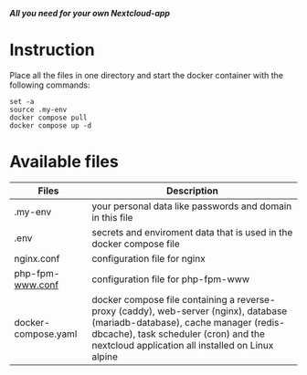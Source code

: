 ***All you need for your own Nextcloud-app***

# Instruction
Place all the files in one directory and start the docker container with the following commands:
```
set -a
source .my-env
docker compose pull
docker compose up -d
```
# Available files
| Files                | Description | 
| -------------------- | --------------------------------------------------------------------------------------------------- | 
| .my-env              | your personal data like passwords and domain in this file |
| .env                 | secrets and enviroment data that is used in the docker compose file |
| nginx.conf           | configuration file for nginx |
| php-fpm-www.conf     | configuration file for php-fpm-www |
| docker-compose.yaml  | docker compose file containing a reverse-proxy (caddy), web-server (nginx), database (mariadb-database), cache manager (redis-dbcache), task scheduler (cron) and the nextcloud application all installed on Linux alpine|

